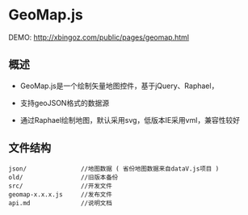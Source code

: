 # GeoMap.js


DEMO: <http://xbingoz.com/public/pages/geomap.html>


## 概述

* GeoMap.js是一个绘制矢量地图控件，基于jQuery、Raphael，

* 支持geoJSON格式的数据源

* 通过Raphael绘制地图，默认采用svg，低版本IE采用vml，兼容性较好



## 文件结构

	json/				//地图数据 ( 省份地图数据来自dataV.js项目 )
	old/				//旧版本备份
	src/				//开发文件
	geomap-x.x.x.js		//发布文件
	api.md				//说明文档



